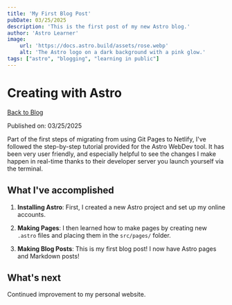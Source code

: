 ```yaml
---
title: 'My First Blog Post'
pubDate: 03/25/2025
description: 'This is the first post of my new Astro blog.'
author: 'Astro Learner'
image:
    url: 'https://docs.astro.build/assets/rose.webp'
    alt: 'The Astro logo on a dark background with a pink glow.'
tags: ["astro", "blogging", "learning in public"]
---
```

# Creating with Astro

<a href="/blog/">Back to Blog</a>

Published on: 03/25/2025

Part of the first steps of migrating from using Git Pages to Netlify, I've followed the step-by-step tutorial provided for the Astro WebDev tool. It has been very user friendly, and especially helpful to see the changes I make happen in real-time thanks to their developer server you launch yourself via the terminal. 

## What I've accomplished

1. **Installing Astro**: First, I created a new Astro project and set up my online accounts.

2. **Making Pages**: I then learned how to make pages by creating new `.astro` files and placing them in the `src/pages/` folder.

3. **Making Blog Posts**: This is my first blog post! I now have Astro pages and Markdown posts!

## What's next

Continued improvement to my personal website. 